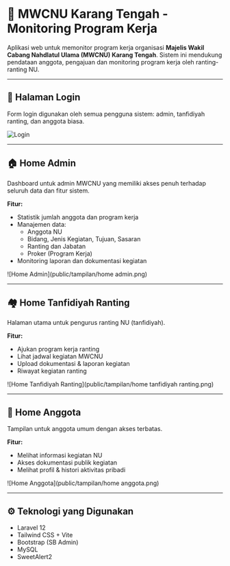 # 🕌 MWCNU Karang Tengah - Monitoring Program Kerja

Aplikasi web untuk memonitor program kerja organisasi **Majelis Wakil Cabang Nahdlatul Ulama (MWCNU) Karang Tengah**. Sistem ini mendukung pendataan anggota, pengajuan dan monitoring program kerja oleh ranting-ranting NU.

---

## 🔐 Halaman Login

Form login digunakan oleh semua pengguna sistem: admin, tanfidiyah ranting, dan anggota biasa.

![Login](public/tampilan/login.png)

---

## 🏠 Home Admin

Dashboard untuk admin MWCNU yang memiliki akses penuh terhadap seluruh data dan fitur sistem.

**Fitur:**
- Statistik jumlah anggota dan program kerja
- Manajemen data:
  - Anggota NU
  - Bidang, Jenis Kegiatan, Tujuan, Sasaran
  - Ranting dan Jabatan
  - Proker (Program Kerja)
- Monitoring laporan dan dokumentasi kegiatan

![Home Admin](public/tampilan/home admin.png)

---

## 🏘️ Home Tanfidiyah Ranting

Halaman utama untuk pengurus ranting NU (tanfidiyah).

**Fitur:**
- Ajukan program kerja ranting
- Lihat jadwal kegiatan MWCNU
- Upload dokumentasi & laporan kegiatan
- Riwayat kegiatan ranting

![Home Tanfidiyah Ranting](public/tampilan/home tanfidiyah ranting.png)

---

## 👤 Home Anggota

Tampilan untuk anggota umum dengan akses terbatas.

**Fitur:**
- Melihat informasi kegiatan NU
- Akses dokumentasi publik kegiatan
- Melihat profil & histori aktivitas pribadi

![Home Anggota](public/tampilan/home anggota.png)

---

## ⚙️ Teknologi yang Digunakan

- Laravel 12
- Tailwind CSS + Vite
- Bootstrap (SB Admin)
- MySQL
- SweetAlert2

